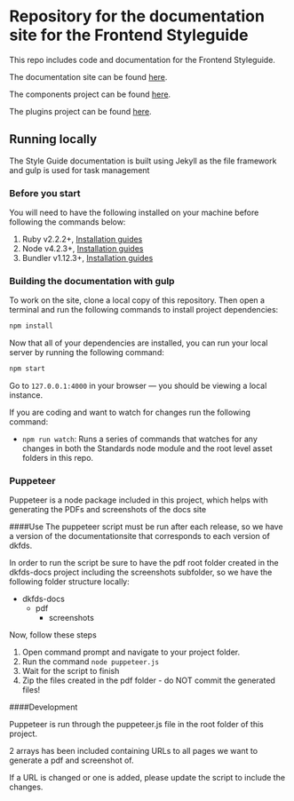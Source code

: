 # Repository for the documentation site for the Frontend Styleguide


This repo includes code and documentation for the Frontend Styleguide.

The documentation site can be found [here](https://detfaellesdesignsystem.github.io/dkfds-docs/).

The components project can be found [here](https://github.com/detfaellesdesignsystem/dkfds-components).

The plugins project can be found [here](https://github.com/detfaellesdesignsystem/dkfds-plugins).

## Running locally

The Style Guide documentation is built using Jekyll as the file framework and gulp is used for task management

### Before you start

You will need to have the following installed on your machine before following the commands below:

1. Ruby v2.2.2+, [Installation guides](https://www.ruby-lang.org/en/documentation/installation/)
1. Node v4.2.3+, [Installation guides](https://nodejs.org/en/download/)
1. Bundler v1.12.3+, [Installation guides](http://bundler.io/v1.13/guides/using_bundler_in_application.html#getting-started---installing-bundler-and-bundle-init)


### Building the documentation with gulp

To work on the site, clone a local copy of this repository. Then open a terminal and run the following commands to install project dependencies:

```sh
npm install
```

Now that all of your dependencies are installed, you can run your local server by running the following command:

```sh
npm start
```

Go to `127.0.0.1:4000` in your browser — you should be viewing a local instance.

If you are coding and want to watch for changes run the following command:

- `npm run watch`: Runs a series of commands that watches for any changes in both the Standards node module and the root level asset folders in this repo.
### Puppeteer
Puppeteer is a node package included in this project, which helps with generating the PDFs and screenshots of the docs site

####Use
The puppeteer script must be run after each release, so we have a version of the documentationsite that corresponds to each version of dkfds.

In order to run the script be sure to have the pdf root folder created in the dkfds-docs project including the screenshots subfolder, so we have the following folder structure locally:
- dkfds-docs
    - pdf
        - screenshots

Now, follow these steps
1. Open command prompt and navigate to your project folder.
2. Run the command ` node puppeteer.js `
3. Wait for the script to finish
4. Zip the files created in the pdf folder - do NOT commit the generated files!

####Development

Puppeteer is run through the puppeteer.js file in the root folder of this project.

2 arrays has been included containing URLs to all pages we want to generate a pdf and screenshot of.

If a URL is changed or one is added, please update the script to include the changes.
